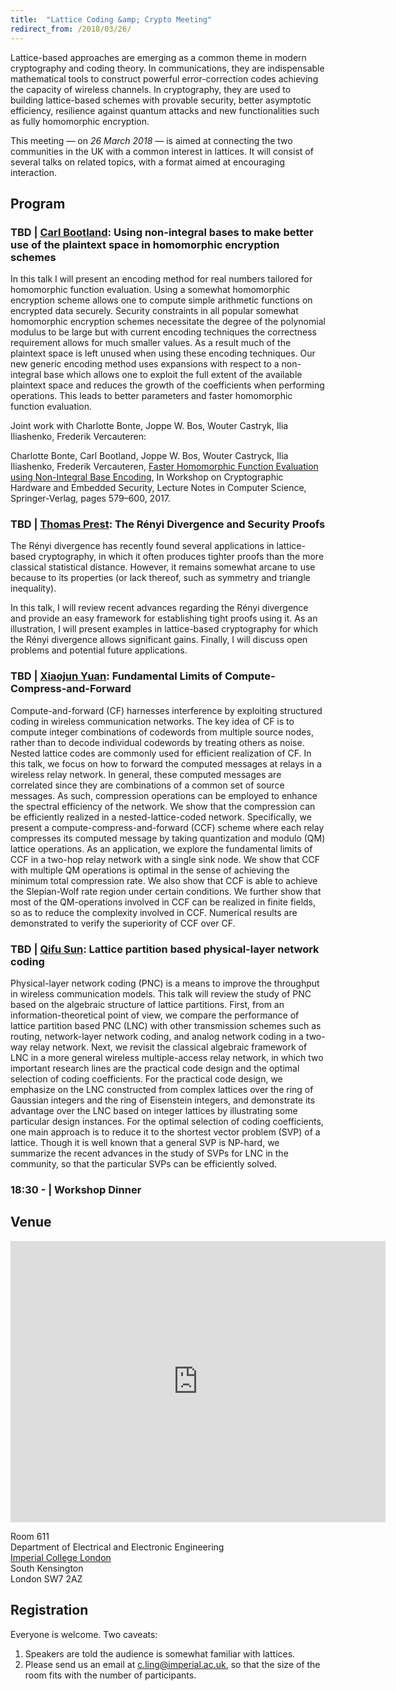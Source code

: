 ```yaml
---
title:  "Lattice Coding &amp; Crypto Meeting"
redirect_from: /2018/03/26/
---
```


Lattice-based approaches are emerging as a common theme in modern cryptography and coding theory. In communications, they are indispensable mathematical tools to construct powerful error-correction codes achieving the capacity of wireless channels. In cryptography, they are used to building lattice-based schemes with provable security, better asymptotic efficiency, resilience against quantum attacks and new functionalities such as fully homomorphic encryption.

This meeting — on *26 March 2018* — is aimed at connecting the two communities in the UK with a common interest in lattices. It will consist of several talks on related topics, with a format aimed at encouraging interaction.

## Program ##

### <span> TBD | [Carl Bootland](https://www.esat.kuleuven.be/cosic/carl-bootland/)</span>: Using non-integral bases to make better use of the plaintext space in homomorphic encryption schemes ###

In this talk I will present an encoding method for real numbers tailored for homomorphic function evaluation. Using a somewhat homomorphic encryption scheme allows one to compute simple arithmetic functions on encrypted data securely. Security constraints in all popular somewhat homomorphic encryption schemes necessitate the degree of the polynomial modulus to be large but with current encoding techniques the correctness requirement allows for much smaller values. As a result much of the plaintext space is left unused when using these encoding techniques. Our new generic encoding method uses expansions with respect to a non-integral base which allows one to exploit the full extent of the available plaintext space and reduces the growth of the coefficients when performing operations. This leads to better parameters and faster homomorphic function evaluation.

Joint work with Charlotte Bonte, Joppe W. Bos, Wouter Castryk, Ilia Iliashenko, Frederik Vercauteren:

Charlotte Bonte, Carl Bootland, Joppe W. Bos, Wouter Castryck, Ilia Iliashenko, Frederik Vercauteren, [Faster Homomorphic Function Evaluation using Non-Integral Base Encoding](https://eprint.iacr.org/2017/333), In Workshop on Cryptographic Hardware and Embedded Security, Lecture Notes in Computer Science, Springer-Verlag, pages 579–600, 2017.

### <span> TBD | [Thomas Prest](https://www.di.ens.fr/~prest/)</span>: The Rényi Divergence and Security Proofs ###

The Rényi divergence has recently found several applications in lattice-based cryptography, in which it often produces tighter proofs than the more classical statistical distance. However, it remains somewhat arcane to use because to its properties (or lack thereof, such as symmetry and triangle inequality).

In this talk, I will review recent advances regarding the Rényi divergence and provide an easy framework for establishing tight proofs using it. As an illustration, I will present examples in lattice-based cryptography for which the Rényi divergence allows significant gains. Finally, I will discuss open problems and potential future applications.

### <span> TBD | [Xiaojun Yuan](http://sist.shanghaitech.edu.cn/faculty/yuanxj/)</span>: Fundamental Limits of Compute-Compress-and-Forward ###

Compute-and-forward (CF) harnesses interference by exploiting structured coding in wireless communication networks. The key idea of CF is to compute integer combinations of codewords from multiple source nodes, rather than to decode individual codewords by treating others as noise. Nested lattice codes are commonly used for efficient realization of CF. In this talk, we focus on how to forward the computed messages at relays in a wireless relay network. In general, these computed messages are correlated since they are combinations of a common set of source messages. As such, compression operations can be employed to enhance the spectral efficiency of the network. We show that the compression can be efficiently realized in a nested-lattice-coded network. Specifically, we present a compute-compress-and-forward (CCF) scheme where each relay compresses its computed message by taking quantization and modulo (QM) lattice operations. As an application, we explore the fundamental limits of CCF in a two-hop relay network with a single sink node. We show that CCF with multiple QM operations is optimal in the sense of achieving the minimum total compression rate. We also show that CCF is able to achieve the Slepian-Wolf rate region under certain conditions. We further show that most of the QM-operations involved in CCF can be realized in finite fields, so as to reduce the complexity involved in CCF. Numerical results are demonstrated to verify the superiority of CCF over CF.

### <span> TBD | [Qifu Sun](https://www.researchgate.net/profile/Qifu_Sun)</span>: Lattice partition based physical-layer network coding ###

Physical-layer network coding (PNC) is a means to improve the throughput in wireless communication models. This talk will review the study of PNC based on the algebraic structure of lattice partitions. First, from an information-theoretical point of view, we compare the performance of lattice partition based PNC (LNC) with other transmission schemes such as routing, network-layer network coding, and analog network coding in a two-way relay network. Next, we revisit the classical algebraic framework of LNC in a more general wireless multiple-access relay network, in which two important research lines are the practical code design and the optimal selection of coding coefficients. For the practical code design, we emphasize on the LNC constructed from complex lattices over the ring of Gaussian integers and the ring of Eisenstein integers, and demonstrate its advantage over the LNC based on integer lattices by illustrating some particular design instances. For the optimal selection of coding coefficients, one main approach is to reduce it to the shortest vector problem (SVP) of a lattice. Though it is well known that a general SVP is NP-hard, we summarize the recent advances in the study of SVPs for LNC in the community, so that the particular SVPs can be efficiently solved.

### <span> 18:30 - | Workshop Dinner </span> ###

## Venue ##

<iframe src="https://www.google.com/maps/embed?pb=!1m14!1m8!1m3!1d2483.7481554015103!2d-0.1774244!3d51.4994889!3m2!1i1024!2i768!4f13.1!3m3!1m2!1s0x0%3A0x31911b371c692e86!2sImperial+College!5e0!3m2!1sen!2suk!4v1457110930221" width="600" height="450" frameborder="0" style="border:0" allowfullscreen></iframe>

Room 611  
Department of Electrical and Electronic Engineering  
[Imperial College London](http://www.imperial.ac.uk/visit/campuses/south-kensington/)  
South Kensington  
London SW7 2AZ  

## Registration ##

Everyone is welcome. Two caveats:

1. Speakers are told the audience is somewhat familiar with lattices.
2. Please send us an email at <c.ling@imperial.ac.uk>, so that the size of the room fits with the
   number of participants.
